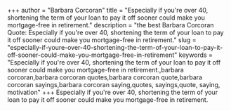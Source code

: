 +++
author = "Barbara Corcoran"
title = "Especially if you're over 40, shortening the term of your loan to pay it off sooner could make you mortgage-free in retirement."
description = "the best Barbara Corcoran Quote: Especially if you're over 40, shortening the term of your loan to pay it off sooner could make you mortgage-free in retirement."
slug = "especially-if-youre-over-40-shortening-the-term-of-your-loan-to-pay-it-off-sooner-could-make-you-mortgage-free-in-retirement"
keywords = "Especially if you're over 40, shortening the term of your loan to pay it off sooner could make you mortgage-free in retirement.,barbara corcoran,barbara corcoran quotes,barbara corcoran quote,barbara corcoran sayings,barbara corcoran saying,quotes, sayings,quote, saying, motivation"
+++
Especially if you're over 40, shortening the term of your loan to pay it off sooner could make you mortgage-free in retirement.
